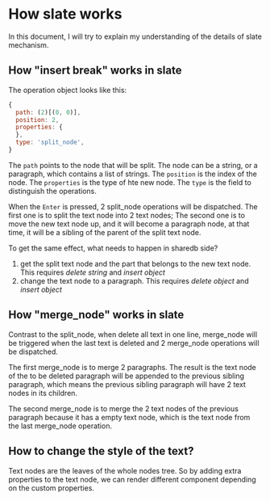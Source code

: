 # How slate works

In this document, I will try to explain my understanding of the details of slate mechanism.

## How "insert break" works in slate

The operation object looks like this:

```javascript
{
  path: (2)[(0, 0)],
  position: 2,
  properties: {
  },
  type: 'split_node',
}
```

The `path` points to the node that will be split. The node can be a string, or a paragraph, which contains a list of strings.
The `position` is the index of the node.
The `properties` is the type of hte new node.
The `type` is the field to distinguish the operations.

When the `Enter` is pressed, 2 split_node operations will be dispatched.
The first one is to split the text node into 2 text nodes;
The second one is to move the new text node up, and it will become a paragraph node, at that time, it will be a sibling of the parent of the split text node.

To get the same effect, what needs to happen in sharedb side?

1. get the split text node and the part that belongs to the new text node. This requires _delete string_ and _insert object_
2. change the text node to a paragraph. This requires _delete object_ and _insert object_

## How "merge_node" works in slate

Contrast to the split_node, when delete all text in one line, merge_node will be triggered when the last text is deleted and 2 merge_node operations will be dispatched.

The first merge_node is to merge 2 paragraphs. The result is the text node of the to be deleted paragraph will be appended to the previous sibling paragraph, which means the previous sibling paragraph will have 2 text nodes in its children.

The second merge_node is to merge the 2 text nodes of the previous paragraph because it has a empty text node, which is the text node from the last merge_node operation.

## How to change the style of the text?

Text nodes are the leaves of the whole nodes tree. So by adding extra properties to the text node, we can render different component depending on the custom properties.

